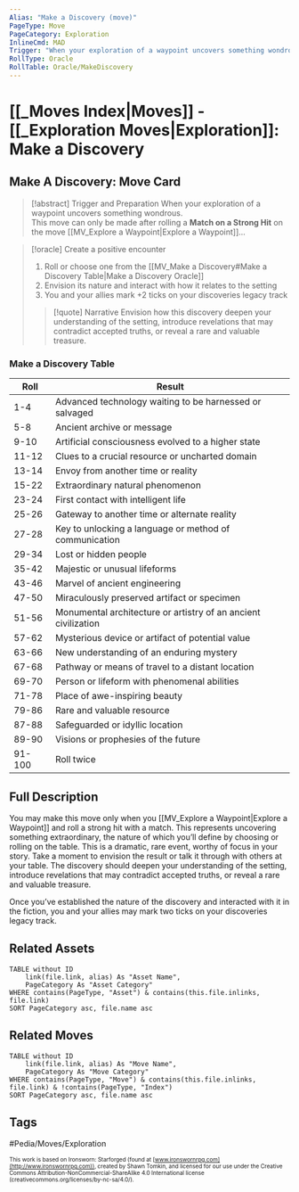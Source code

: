 ```yaml
---
Alias: "Make a Discovery (move)"
PageType: Move
PageCategory: Exploration
InlineCmd: MAD
Trigger: "When your exploration of a waypoint uncovers something wondrous"
RollType: Oracle
RollTable: Oracle/MakeDiscovery
---
```

# [[_Moves Index|Moves]] - [[_Exploration Moves|Exploration]]:  Make a Discovery

## Make A Discovery: Move Card
>[!abstract]  Trigger and Preparation
>When your exploration of a waypoint uncovers something wondrous.  
>This move can only be made after rolling a **Match on a Strong Hit** on the move [[MV_Explore a Waypoint|Explore a Waypoint]]...

> [!oracle] Create a positive encounter
> 1. Roll or choose one from the [[MV_Make a Discovery#Make a Discovery Table|Make a Discovery Oracle]]
> 2. Envision its nature and interact with how it relates to the setting
> 3. You and your allies mark +2 ticks on your discoveries legacy track
> >[!quote] Narrative
> Envision how this discovery deepen your understanding of the setting, introduce revelations that may contradict accepted truths, or reveal a rare and valuable treasure.

### Make a Discovery Table
| Roll | Result |
| --- | --- |
| 1-4 | Advanced technology waiting to be harnessed or salvaged |
| 5-8 | Ancient archive or message |
| 9-10 | Artificial consciousness evolved to a higher state |
| 11-12 | Clues to a crucial resource or uncharted domain |
| 13-14 | Envoy from another time or reality |
| 15-22 | Extraordinary natural phenomenon |
| 23-24 | First contact with intelligent life |
| 25-26 | Gateway to another time or alternate reality |
| 27-28 | Key to unlocking a language or method of communication |
| 29-34 | Lost or hidden people |
| 35-42 | Majestic or unusual lifeforms |
| 43-46 | Marvel of ancient engineering |
| 47-50 | Miraculously preserved artifact or specimen |
| 51-56 | Monumental architecture or artistry of an ancient civilization |
| 57-62 | Mysterious device or artifact of potential value |
| 63-66 | New understanding of an enduring mystery |
| 67-68 | Pathway or means of travel to a distant location |
| 69-70 | Person or lifeform with phenomenal abilities |
| 71-78 | Place of awe-inspiring beauty |
| 79-86 | Rare and valuable resource |
| 87-88 | Safeguarded or idyllic location |
| 89-90 | Visions or prophesies of the future |
| 91-100 | Roll twice |

## Full Description
You may make this move only when you [[MV_Explore a Waypoint|Explore a Waypoint]] and roll a strong hit with a match. This represents uncovering something extraordinary, the nature of which you’ll define by choosing or rolling on the table. This is a dramatic, rare event, worthy of focus in your story. Take a moment to envision the result or talk it through with others at your table. The discovery should deepen your understanding of the setting, introduce revelations that may contradict accepted truths, or reveal a rare and valuable treasure. 

Once you’ve established the nature of the discovery and interacted with it in the fiction, you and your allies may mark two ticks on your discoveries legacy track.

## Related Assets
```dataview
TABLE without ID
	link(file.link, alias) As "Asset Name",
	PageCategory As "Asset Category"
WHERE contains(PageType, "Asset") & contains(this.file.inlinks, file.link)
SORT PageCategory asc, file.name asc
```

## Related Moves
```dataview
TABLE without ID
	link(file.link, alias) As "Move Name",
	PageCategory As "Move Category"
WHERE contains(PageType, "Move") & contains(this.file.inlinks, file.link) & !contains(PageType, "Index")
SORT PageCategory asc, file.name asc
```

## Tags
#Pedia/Moves/Exploration 

<font size=-2>This work is based on Ironsworn: Starforged (found at [www.ironswornrpg.com](http://www.ironswornrpg.com)), created by Shawn Tomkin, and licensed for our use under the Creative Commons Attribution-NonCommercial-ShareAlike 4.0 International license  (creativecommons.org/licenses/by-nc-sa/4.0/).</font>